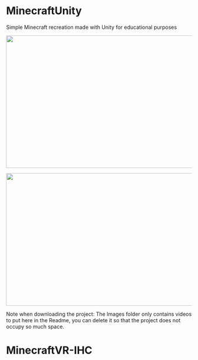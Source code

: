 # MinecraftUnity
Simple Minecraft recreation made with Unity for educational purposes

<p align="center">
  <img width="640" height="360" src="https://github.com/JLPM22/MinecraftUnity/blob/master/Images/minecraftUnity.gif?raw=true">
</p>

<p align="center">
  <img width="640" height="360" src="https://github.com/JLPM22/MinecraftUnity/blob/master/Images/sunDayCycleMinecraftUnity.gif?raw=true">
</p>


Note when downloading the project: The Images folder only contains videos to put here in the Readme, you can delete it so that the project does not occupy so much space.
# MinecraftVR-IHC
